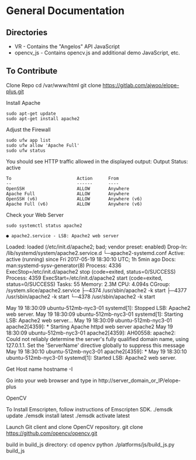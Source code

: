 # General Documentation

## Directories
- VR - Contains the "Angelos" API JavaScript
- opencv_js - Contains opencv.js and additional demo JavaScript, etc.

## To Contribute
Clone Repo
    cd /var/www/html
    git clone https://gitlab.com/ajwoo/elope-plus.git

Install Apache

    sudo apt-get update
    sudo apt-get install apache2

Adjust the Firewall 

    sudo ufw app list
    sudo ufw allow 'Apache Full'
    sudo ufw status

You should see HTTP traffic allowed in the displayed output:
Output
    Status: active

    To                         Action      From
    --                         ------      ----
    OpenSSH                    ALLOW       Anywhere                  
    Apache Full                ALLOW       Anywhere                  
    OpenSSH (v6)               ALLOW       Anywhere (v6)             
    Apache Full (v6)           ALLOW       Anywhere (v6)

Check your Web Server

    sudo systemctl status apache2

    ● apache2.service - LSB: Apache2 web server
   Loaded: loaded (/etc/init.d/apache2; bad; vendor preset: enabled)
  Drop-In: /lib/systemd/system/apache2.service.d
           └─apache2-systemd.conf
   Active: active (running) since Fri 2017-05-19 18:30:10 UTC; 1h 5min ago
     Docs: man:systemd-sysv-generator(8)
  Process: 4336 ExecStop=/etc/init.d/apache2 stop (code=exited, status=0/SUCCESS)
  Process: 4359 ExecStart=/etc/init.d/apache2 start (code=exited, status=0/SUCCESS)
    Tasks: 55
   Memory: 2.3M
      CPU: 4.094s
   CGroup: /system.slice/apache2.service
           ├─4374 /usr/sbin/apache2 -k start
           ├─4377 /usr/sbin/apache2 -k start
           └─4378 /usr/sbin/apache2 -k start

May 19 18:30:09 ubuntu-512mb-nyc3-01 systemd[1]: Stopped LSB: Apache2 web server.
May 19 18:30:09 ubuntu-512mb-nyc3-01 systemd[1]: Starting LSB: Apache2 web server...
May 19 18:30:09 ubuntu-512mb-nyc3-01 apache2[4359]:  * Starting Apache httpd web server apache2
May 19 18:30:09 ubuntu-512mb-nyc3-01 apache2[4359]: AH00558: apache2: Could not reliably determine the server's fully qualified domain name, using 127.0.1.1. Set the 'ServerName' directive globally to suppress this message
May 19 18:30:10 ubuntu-512mb-nyc3-01 apache2[4359]:  *
May 19 18:30:10 ubuntu-512mb-nyc3-01 systemd[1]: Started LSB: Apache2 web server.


Get Host name
    hostname -I

Go into your web browser and type in
    http://server_domain_or_IP/elope-plus

OpenCV

To Install Emscripten, follow instructions of Emscripten SDK.
    ./emsdk update
    ./emsdk install latest
    ./emsdk activate latest

Launch Git client and clone OpenCV repository.
    git clone https://github.com/opencv/opencv.git

build in build_js directory:
    cd opencv
    python ./platforms/js/build_js.py build_js
